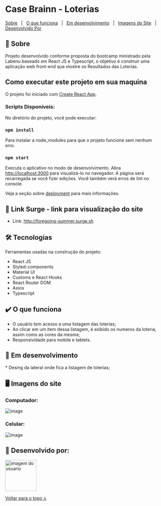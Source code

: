 # Case Brainn - Loterias 

[Sobre](#sobre)   |   [O que funciona](#funciona)   |   [Em desenvolvimento](#pendente)   |   [Imagens do Site](#imagens)   |   [Desenvolvido Por](#desenvolvedores)

<h2 id="sobre">📓 Sobre </h2>
 Projeto desenvolvido conforme proposta do bootcamp ministrado pela Labenu baseado em React JS e Typescript, o objetivo é construir uma aplicação web front-end que mostre os Resultados das Loterias.
 
 ## Como executar este projeto em sua maquina 
 
 O projeto foi iniciado com [Create React App](https://github.com/facebook/create-react-app).

<h3> Scripts Disponíveis: </h3>

No diretório do projeto, você pode executar:

### `npm install`

Para instalar a node_modules para que o projeto funcione sem nenhum erro.

### `npm start`

Executa o aplicativo no modo de desenvolvimento.
Abra [http://localhost:3000](http://localhost:3000) para visualizá-lo no navegador. 
A página será recarregada se você fizer edições.
Você também verá erros de lint no console.

Veja a seção sobre [deployment](https://facebook.github.io/create-react-app/docs/deployment) para mais informações.
 
 
 ## 🔗 Link Surge - link para visualização do site
 - Link: http://foregoing-summer.surge.sh

## 🛠 Tecnologias

Ferramentas usadas na construção do projeto:

- React JS
- Styled-components
- Material UI
- Customs e React Hooks
- React Router DOM
- Axios
- Typescript

<h2 id="funciona"> ✔️ O que funciona </h2>

- O usuário tem acesso a uma listagem das loterias;
- Ao clicar em um item dessa listagem, é exibido os numeros da loteria, assim como as cores da mesma;
- Responsividade para mobile e tablets.

<h2 id="pendente"> 🚧 Em desenvolvimento </h2>
 * Desing da lateral onde fica a listagem de loterias;

<h2 id="imagens"> 🖥️ Imagens do site </h2>

<h3> Computador: </h3>

![image](https://user-images.githubusercontent.com/94623630/173094764-f04e868a-8254-4552-825a-54ab55f23fba.png)

<h3> Celular:  </h3>

![image](https://user-images.githubusercontent.com/94623630/173094837-c4733a0d-a30c-4425-98c7-236b350a1ddf.png)

<h2 id="desenvolvedores"> 👷 Desenvolvido por: </h2>

<img alt="imagem do usuario" width="100px" src="https://avatars.githubusercontent.com/u/94623630?s=400&u=949c9707bbd90c2e5774ecae995edf5479f320c6&v=4">

[Voltar para o topo 🔝](#top)
